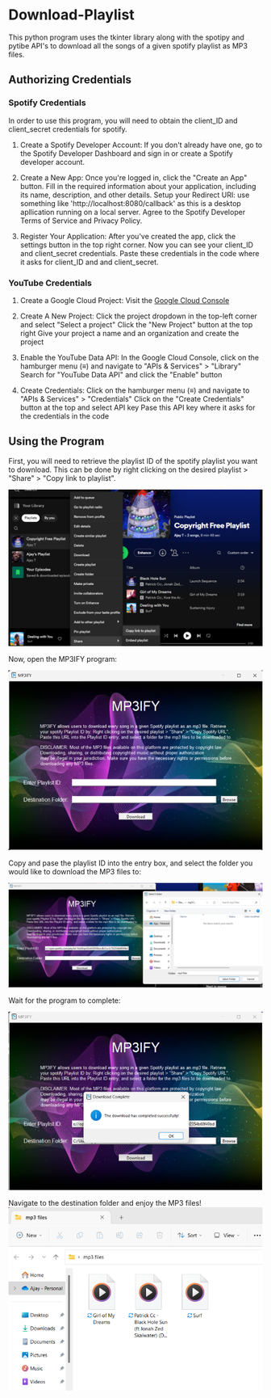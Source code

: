 # Download-Playlist
This python program uses the tkinter library along with the spotipy and pytibe API's to download all the songs of a given spotify playlist as MP3 files. 

## Authorizing Credentials

### Spotify Credentials
In order to use this program, you will need to obtain the client_ID and client_secret credentials for spotify. 

1. Create a Spotify Developer Account:
If you don't already have one, go to the Spotify Developer Dashboard and sign in or create a Spotify developer account.

2. Create a New App:
Once you're logged in, click the "Create an App" button.
Fill in the required information about your application, including its name, description, and other details.
Setup your Redirect URI: use something like 'http://localhost:8080/callback' as this is a desktop apllication running on a local server.
Agree to the Spotify Developer Terms of Service and Privacy Policy.

3. Register Your Application:
After you've created the app, click the settings button in the top right corner. Now you can see your client_ID and client_secret credentials. Paste these
credentials in the code where it asks for client_ID and and client_secret.

### YouTube Credentials
1. Create a Google Cloud Project:
Visit the [Google Cloud Console](https://console.cloud.google.com/)

2. Create A New Project:
Click the project dropdown in the top-left corner and select "Select a project"
Click the "New Project" button at the top right
Give your project a name and an organization and create the project

3. Enable the YouTube Data API:
In the Google Cloud Console, click on the hamburger menu (≡) and navigate to "APIs & Services" > "Library"
Search for "YouTube Data API" and click the "Enable" button

4. Create Credentials:
Click on the hamburger menu (≡) and navigate to "APIs & Services" > "Credentials"
Click on the "Create Credentials" button at the top and select API key
Pase this API key where it asks for the credentials in the code

## Using the Program
First, you will need to retrieve the playlist ID of the spotify playlist you want to download. This can be done by right clicking on the desired playlist >
"Share" > "Copy link to playlist". 

![Copy playlist ID](https://github.com/ajaytalanki/Download-Playlist/blob/main/images/copy%20link.png?raw=true)

Now, open the MP3IFY program:

![MP3IFY](https://github.com/ajaytalanki/Download-Playlist/blob/main/images/app.png?raw=true)

Copy and pase the playlist ID into the entry box, and select the folder you would like to download the MP3 files to:  

![select](https://github.com/ajaytalanki/Download-Playlist/blob/main/images/select%20folders.png?raw=true)

Wait for the program to complete:  

![completion](https://github.com/ajaytalanki/Download-Playlist/blob/main/images/completion.png?raw=true)

Navigate to the destination folder and enjoy the MP3 files!
![files](https://github.com/ajaytalanki/Download-Playlist/blob/main/images/files.png?raw=true)








